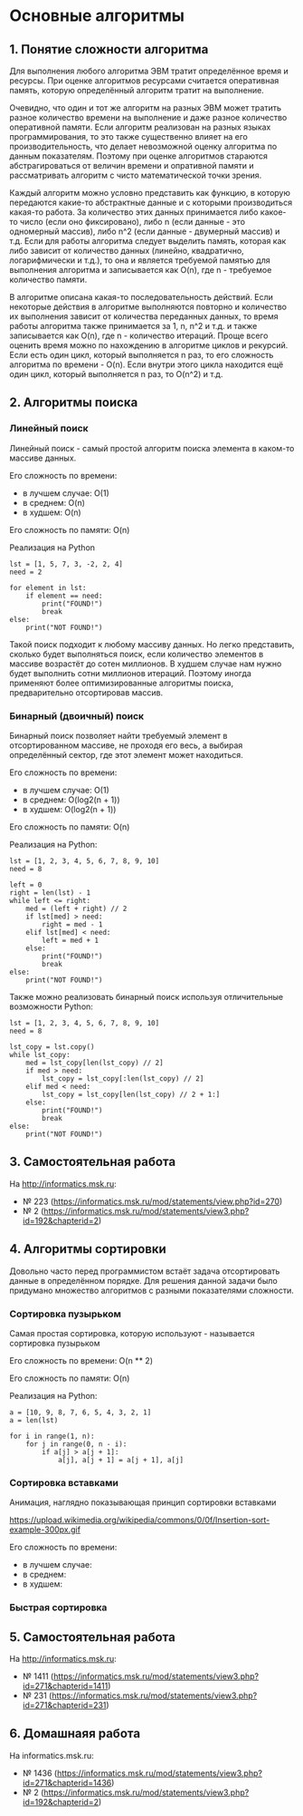 # Основные алгоритмы

## 1. Понятие сложности алгоритма

Для выполнения любого алгоритма ЭВМ тратит определённое время и ресурсы. При оценке алгоритмов
ресурсами считается оперативная память, которую определённый алгоритм тратит на выполнение.

Очевидно, что один и тот же алгоритм на разных ЭВМ может тратить разное количество времени на
выполнение и даже разное количество оперативной памяти. Если алгоритм реализован на разных языках
программирования, то это также существенно влияет на его производительность, что делает невозможной
оценку алгоритма по данным показателям. Поэтому при оценке алгоритмов стараются абстрагироваться от
величин времени и опративной памяти и рассматривать алгоритм с чисто математической точки зрения.

Каждый алгоритм можно условно представить как функцию, в которую передаются какие-то абстрактные
данные и с которыми производиться какая-то работа. За количество этих данных принимается либо
какое-то число (если оно фиксировано), либо n (если данные - это одномерный массив),
либо n^2 (если данные - двумерный массив) и т.д. Если для работы алгоритма следует выделить
память, которая как либо зависит от количество данных (линейно, квадратично, логарифмически и т.д.),
то она и является требуемой памятью для выполнения алгоритма и записывается как O(n), где n -
требуемое количество памяти.

В алгоритме описана какая-то последовательность действий. Если некоторые действия в алгоритме
выполняются повторно и количество их выполнения зависит от количества переданных данных, то время
работы алгоритма также принимается за 1, n, n^2 и т.д. и также записывается как O(n), где n -
количество итераций. Проще всего оценить время можно по нахождению в алгоритме циклов и рекурсий.
Если есть один цикл, который выполняется n раз, то его сложность алгоритма по времени - O(n). Если
внутри этого цикла находится ещё один цикл, который выполняется n раз, то O(n^2) и т.д.

## 2. Алгоритмы поиска

### Линейный поиск

Линейный поиск - самый простой алгоритм поиска элемента в каком-то массиве данных.

Его сложность по времени:

* в лучшем случае: O(1)
* в среднем: O(n)
* в худшем: O(n)

Его сложность по памяти: O(n)

Реализация на Python

```python3
lst = [1, 5, 7, 3, -2, 2, 4]
need = 2

for element in lst:
    if element == need:
        print("FOUND!")
        break
else:
    print("NOT FOUND!")
```

Такой поиск подходит к любому массиву данных. Но легко представить, сколько будет выполняться поиск,
если количество элементов в массиве возрастёт до сотен миллионов. В худшем случае нам нужно будет
выполнить сотни миллионов итераций. Поэтому иногда применяют более оптимизированные алгоритмы
поиска, предварительно отсортировав массив.

### Бинарный (двоичный) поиск

Бинарный поиск позволяет найти требуемый элемент в отсортированном массиве, не проходя его весь, а
выбирая определённый сектор, где этот элемент может находиться.

Его сложность по времени:

* в лучшем случае: O(1)
* в среднем: O(log2(n + 1))
* в худшем: O(log2(n + 1))

Его сложность по памяти: O(n)

Реализация на Python:

```python3
lst = [1, 2, 3, 4, 5, 6, 7, 8, 9, 10]
need = 8

left = 0
right = len(lst) - 1
while left <= right:
    med = (left + right) // 2
    if lst[med] > need:
        right = med - 1
    elif lst[med] < need:
        left = med + 1
    else:
        print("FOUND!")
        break
else:
    print("NOT FOUND!")
```

Также можно реализовать бинарный поиск используя отличительные возможности Python:

```python3
lst = [1, 2, 3, 4, 5, 6, 7, 8, 9, 10]
need = 8

lst_copy = lst.copy()
while lst_copy:
    med = lst_copy[len(lst_copy) // 2]
    if med > need:
        lst_copy = lst_copy[:len(lst_copy) // 2]
    elif med < need:
        lst_copy = lst_copy[len(lst_copy) // 2 + 1:]
    else:
        print("FOUND!")
        break
else:
    print("NOT FOUND!")
```

## 3. Самостоятельная работа

На <http://informatics.msk.ru>:

* № 223 (<https://informatics.msk.ru/mod/statements/view.php?id=270>)
* № 2 (<https://informatics.msk.ru/mod/statements/view3.php?id=192&chapterid=2>)

## 4. Алгоритмы сортировки

Довольно часто перед программистом встаёт задача отсортировать данные в определённом порядке. Для
решения данной задачи было придумано множество алгоритмов с разными показателями сложности.

### Сортировка пузырьком

Самая простая сортировка, которую используют - называется сортировка пузырьком

Его сложность по времени: O(n ** 2)

Его сложность по памяти: O(n)

Реализация на Python:

```python3
a = [10, 9, 8, 7, 6, 5, 4, 3, 2, 1]
a = len(lst)

for i in range(1, n):
    for j in range(0, n - i):
        if a[j] > a[j + 1]:
            a[j], a[j + 1] = a[j + 1], a[j]
```

### Сортировка вставками

Анимация, наглядно показывающая принцип сортировки вставками

<https://upload.wikimedia.org/wikipedia/commons/0/0f/Insertion-sort-example-300px.gif>

Его сложность по времени:

* в лучшем случае:
* в среднем:
* в худшем:

### Быстрая сортировка

## 5. Самостоятельная работа

На <http://informatics.msk.ru>:

* № 1411 (<https://informatics.msk.ru/mod/statements/view3.php?id=271&chapterid=1411>)
* № 231 (<https://informatics.msk.ru/mod/statements/view3.php?id=271&chapterid=231>)

## 6. Домашнаяя работа

На informatics.msk.ru:

* № 1436 (<https://informatics.msk.ru/mod/statements/view3.php?id=271&chapterid=1436>)
* № 2 (<https://informatics.msk.ru/mod/statements/view3.php?id=192&chapterid=2>)
